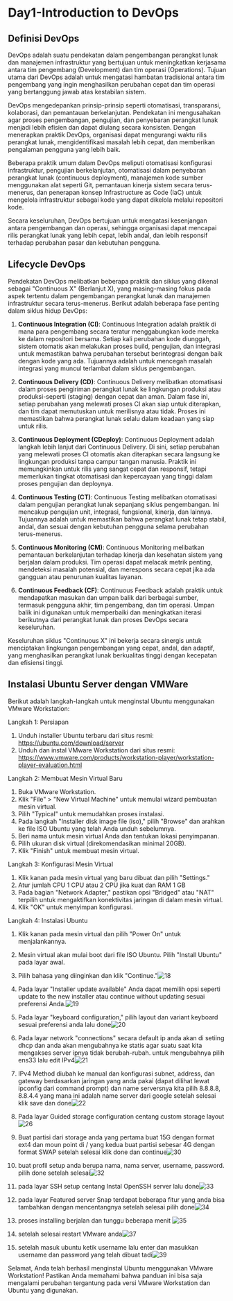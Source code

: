 # Day1-Introduction to DevOps

## Definisi DevOps

DevOps adalah suatu pendekatan dalam pengembangan perangkat lunak dan manajemen infrastruktur yang bertujuan untuk meningkatkan kerjasama antara tim pengembang (Development) dan tim operasi (Operations). Tujuan utama dari DevOps adalah untuk mengatasi hambatan tradisional antara tim pengembang yang ingin menghasilkan perubahan cepat dan tim operasi yang bertanggung jawab atas kestabilan sistem.

DevOps mengedepankan prinsip-prinsip seperti otomatisasi, transparansi, kolaborasi, dan pemantauan berkelanjutan. Pendekatan ini mengusahakan agar proses pengembangan, pengujian, dan penyebaran perangkat lunak menjadi lebih efisien dan dapat diulang secara konsisten. Dengan menerapkan praktik DevOps, organisasi dapat mengurangi waktu rilis perangkat lunak, mengidentifikasi masalah lebih cepat, dan memberikan pengalaman pengguna yang lebih baik.

Beberapa praktik umum dalam DevOps meliputi otomatisasi konfigurasi infrastruktur, pengujian berkelanjutan, otomatisasi dalam penyebaran perangkat lunak (continuous deployment), manajemen kode sumber menggunakan alat seperti Git, pemantauan kinerja sistem secara terus-menerus, dan penerapan konsep Infrastructure as Code (IaC) untuk mengelola infrastruktur sebagai kode yang dapat dikelola melalui repositori kode.

Secara keseluruhan, DevOps bertujuan untuk mengatasi kesenjangan antara pengembangan dan operasi, sehingga organisasi dapat mencapai rilis perangkat lunak yang lebih cepat, lebih andal, dan lebih responsif terhadap perubahan pasar dan kebutuhan pengguna.

## Lifecycle DevOps
Pendekatan DevOps melibatkan beberapa praktik dan siklus yang dikenal sebagai "Continuous X" (Berlanjut X), yang masing-masing fokus pada aspek tertentu dalam pengembangan perangkat lunak dan manajemen infrastruktur secara terus-menerus. Berikut adalah beberapa fase penting dalam siklus hidup DevOps:

1. **Continuous Integration (CI)**:
   Continuous Integration adalah praktik di mana para pengembang secara teratur menggabungkan kode mereka ke dalam repositori bersama. Setiap kali perubahan kode diunggah, sistem otomatis akan melakukan proses build, pengujian, dan integrasi untuk memastikan bahwa perubahan tersebut berintegrasi dengan baik dengan kode yang ada. Tujuannya adalah untuk mencegah masalah integrasi yang muncul terlambat dalam siklus pengembangan.

2. **Continuous Delivery (CD)**:
   Continuous Delivery melibatkan otomatisasi dalam proses pengiriman perangkat lunak ke lingkungan produksi atau produksi-seperti (staging) dengan cepat dan aman. Dalam fase ini, setiap perubahan yang melewati proses CI akan siap untuk diterapkan, dan tim dapat memutuskan untuk merilisnya atau tidak. Proses ini memastikan bahwa perangkat lunak selalu dalam keadaan yang siap untuk rilis.

3. **Continuous Deployment (CDeploy)**:
   Continuous Deployment adalah langkah lebih lanjut dari Continuous Delivery. Di sini, setiap perubahan yang melewati proses CI otomatis akan diterapkan secara langsung ke lingkungan produksi tanpa campur tangan manusia. Praktik ini memungkinkan untuk rilis yang sangat cepat dan responsif, tetapi memerlukan tingkat otomatisasi dan kepercayaan yang tinggi dalam proses pengujian dan deploynya.

4. **Continuous Testing (CT)**:
   Continuous Testing melibatkan otomatisasi dalam pengujian perangkat lunak sepanjang siklus pengembangan. Ini mencakup pengujian unit, integrasi, fungsional, kinerja, dan lainnya. Tujuannya adalah untuk memastikan bahwa perangkat lunak tetap stabil, andal, dan sesuai dengan kebutuhan pengguna selama perubahan terus-menerus.

5. **Continuous Monitoring (CM)**:
   Continuous Monitoring melibatkan pemantauan berkelanjutan terhadap kinerja dan kesehatan sistem yang berjalan dalam produksi. Tim operasi dapat melacak metrik penting, mendeteksi masalah potensial, dan merespons secara cepat jika ada gangguan atau penurunan kualitas layanan.

6. **Continuous Feedback (CF)**:
   Continuous Feedback adalah praktik untuk mendapatkan masukan dan umpan balik dari berbagai sumber, termasuk pengguna akhir, tim pengembang, dan tim operasi. Umpan balik ini digunakan untuk memperbaiki dan meningkatkan iterasi berikutnya dari perangkat lunak dan proses DevOps secara keseluruhan.

Keseluruhan siklus "Continuous X" ini bekerja secara sinergis untuk menciptakan lingkungan pengembangan yang cepat, andal, dan adaptif, yang menghasilkan perangkat lunak berkualitas tinggi dengan kecepatan dan efisiensi tinggi.

## Instalasi Ubuntu Server dengan VMWare
Berikut adalah langkah-langkah untuk menginstal Ubuntu menggunakan VMware Workstation:

Langkah 1: Persiapan
1. Unduh installer Ubuntu terbaru dari situs resmi: https://ubuntu.com/download/server
2. Unduh dan instal VMware Workstation dari situs resmi: https://www.vmware.com/products/workstation-player/workstation-player-evaluation.html

Langkah 2: Membuat Mesin Virtual Baru
1. Buka VMware Workstation.
2. Klik "File" > "New Virtual Machine" untuk memulai wizard pembuatan mesin virtual.
3. Pilih "Typical" untuk memudahkan proses instalasi.
4. Pada langkah "Installer disk image file (iso)," pilih "Browse" dan arahkan ke file ISO Ubuntu yang telah Anda unduh sebelumnya.
5. Beri nama untuk mesin virtual Anda dan tentukan lokasi penyimpanan.
6. Pilih ukuran disk virtual (direkomendasikan minimal 20GB).
7. Klik "Finish" untuk membuat mesin virtual.

Langkah 3: Konfigurasi Mesin Virtual
1. Klik kanan pada mesin virtual yang baru dibuat dan pilih "Settings."
2. Atur jumlah CPU 1 CPU atau 2 CPU jika kuat dan RAM 1 GB 
3. Pada bagian "Network Adapter," pastikan opsi "Bridged" atau "NAT" terpilih untuk mengaktifkan konektivitas jaringan di dalam mesin virtual.
4. Klik "OK" untuk menyimpan konfigurasi.

Langkah 4: Instalasi Ubuntu
1. Klik kanan pada mesin virtual dan pilih "Power On" untuk menjalankannya.
2. Mesin virtual akan mulai boot dari file ISO Ubuntu. Pilih "Install Ubuntu" pada layar awal.
3. Pilih bahasa yang diinginkan dan klik "Continue."![18](https://github.com/irwanpanai/devops18-dumbways-irwanpanai/assets/89429810/aed6744c-1534-457f-a12d-cec678f36dab)
4. Pada layar "Installer update available" Anda dapat memilih opsi seperti update to the new installer atau continue without updating sesuai preferensi Anda.![19](https://github.com/irwanpanai/devops18-dumbways-irwanpanai/assets/89429810/e4286792-c5e2-4ddc-9eb8-10c2ac993620)

5. Pada layar "keyboard configuration," pilih layout dan variant keyboard sesuai preferensi anda lalu done![20](https://github.com/irwanpanai/devops18-dumbways-irwanpanai/assets/89429810/23f3b2b4-a9f4-4409-a130-326e3651dffa)
6. Pada layar network "connections" secara default ip anda akan di setiing dhcp dan anda akan mengubahnya ke statis agar suatu saat kita mengakses server ipnya tidak berubah-rubah. untuk mengubahnya pilih ens33 lalu edit IPv4![21](https://github.com/irwanpanai/devops18-dumbways-irwanpanai/assets/89429810/f8b7bb05-f4dd-4799-9327-fb963bd83705)

7. IPv4 Method diubah ke manual dan konfigurasi subnet, address, dan gateway berdasarkan jaringan yang anda pakai (dapat dilihat lewat ipconfig dari command prompt) dan name serversnya kita pilih 8.8.8.8, 8.8.4.4 yang mana ini adalah name server dari google setelah selesai klik save dan done![22](https://github.com/irwanpanai/devops18-dumbways-irwanpanai/assets/89429810/5936f957-8708-430a-9a17-e6002ec074c3)

8. Pada layar Guided storage configuration centang custom storage layout![26](https://github.com/irwanpanai/devops18-dumbways-irwanpanai/assets/89429810/9710dde9-6373-4668-9b7c-18b008af29dc)

9. Buat partisi dari storage anda yang pertama buat 15G dengan format ext4 dan moun point di / yang kedua buat partisi sebesar 4G dengan format SWAP setelah selesai klik done dan continue![30](https://github.com/irwanpanai/devops18-dumbways-irwanpanai/assets/89429810/b1796647-9279-4495-9cd1-221e1572f754)

10. buat profil setup anda berupa nama, nama server, username, password. pilih done setelah selesai![32](https://github.com/irwanpanai/devops18-dumbways-irwanpanai/assets/89429810/8f4967c8-ef02-4ba3-86c2-3c2dc4e2d886)

11. pada layar SSH setup centang Instal OpenSSH server lalu done![33](https://github.com/irwanpanai/devops18-dumbways-irwanpanai/assets/89429810/1e48ab10-30ce-4cd9-8af1-8c62a62370bb)

12. pada layar Featured server Snap terdapat beberapa fitur yang anda bisa tambahkan dengan mencentangnya setelah selesai pilih done![34](https://github.com/irwanpanai/devops18-dumbways-irwanpanai/assets/89429810/387da54d-6c03-448c-bff4-9d4ba532517c)

13. proses installing berjalan dan tunggu beberapa menit ![35](https://github.com/irwanpanai/devops18-dumbways-irwanpanai/assets/89429810/574ad0d9-6b1f-4058-b6b3-9685e36533e7)

14. setelah selesai restart VMware anda![37](https://github.com/irwanpanai/devops18-dumbways-irwanpanai/assets/89429810/e1d41a69-bd7c-4eca-85e6-d6ba4375ea37)

15. setelah masuk ubuntu ketik username lalu enter dan masukkan username dan password yang telah dibuat tadi![39](https://github.com/irwanpanai/devops18-dumbways-irwanpanai/assets/89429810/633a12a6-488f-4c45-a166-e45e89199706)

Selamat, Anda telah berhasil menginstal Ubuntu menggunakan VMware Workstation! Pastikan Anda memahami bahwa panduan ini bisa saja mengalami perubahan tergantung pada versi VMware Workstation dan Ubuntu yang digunakan.
